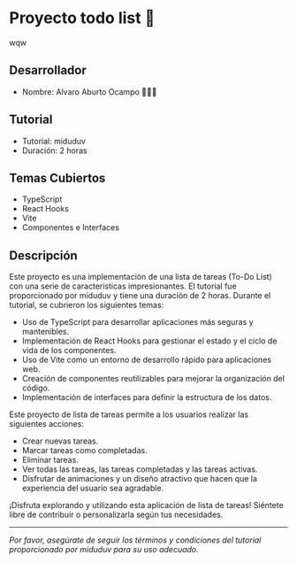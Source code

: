 # Proyecto todo list 📘
wqw
## Desarrollador

- Nombre: Alvaro Aburto Ocampo 🧑🏾‍💻

## Tutorial

- Tutorial: miduduv
- Duración: 2 horas

## Temas Cubiertos

- TypeScript
- React Hooks
- Vite
- Componentes e Interfaces

## Descripción

Este proyecto es una implementación de una lista de tareas (To-Do List) con una serie de características impresionantes. El tutorial fue proporcionado por miduduv y tiene una duración de 2 horas. Durante el tutorial, se cubrieron los siguientes temas:

- Uso de TypeScript para desarrollar aplicaciones más seguras y mantenibles.
- Implementación de React Hooks para gestionar el estado y el ciclo de vida de los componentes.
- Uso de Vite como un entorno de desarrollo rápido para aplicaciones web.
- Creación de componentes reutilizables para mejorar la organización del código.
- Implementación de interfaces para definir la estructura de los datos.

Este proyecto de lista de tareas permite a los usuarios realizar las siguientes acciones:

- Crear nuevas tareas.
- Marcar tareas como completadas.
- Eliminar tareas.
- Ver todas las tareas, las tareas completadas y las tareas activas.
- Disfrutar de animaciones y un diseño atractivo que hacen que la experiencia del usuario sea agradable.

¡Disfruta explorando y utilizando esta aplicación de lista de tareas! Siéntete libre de contribuir o personalizarla según tus necesidades.

---

_Por favor, asegúrate de seguir los términos y condiciones del tutorial proporcionado por miduduv para su uso adecuado._
